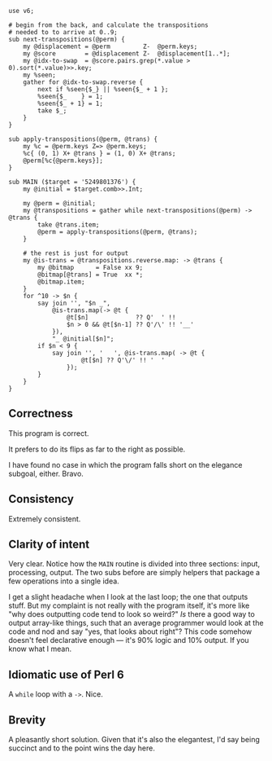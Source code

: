     use v6;

    # begin from the back, and calculate the transpositions
    # needed to to arrive at 0..9;
    sub next-transpositions(@perm) {
        my @displacement = @perm         Z-  @perm.keys;
        my @score        = @displacement Z-  @displacement[1..*];
        my @idx-to-swap  = @score.pairs.grep(*.value > 0).sort(*.value)>>.key;
        my %seen;
        gather for @idx-to-swap.reverse {
            next if %seen{$_} || %seen{$_ + 1 };
            %seen{$_    } = 1;
            %seen{$_ + 1} = 1;
            take $_;
        }
    }

    sub apply-transpositions(@perm, @trans) {
        my %c = @perm.keys Z=> @perm.keys;
        %c{ (0, 1) X+ @trans } = (1, 0) X+ @trans;
        @perm[%c{@perm.keys}];
    }

    sub MAIN ($target = '5249801376') {
        my @initial = $target.comb>>.Int;

        my @perm = @initial;
        my @transpositions = gather while next-transpositions(@perm) -> @trans {
            take @trans.item;
            @perm = apply-transpositions(@perm, @trans);
        }

        # the rest is just for output
        my @is-trans = @transpositions.reverse.map: -> @trans {
            my @bitmap      = False xx 9;
            @bitmap[@trans] = True  xx *;
            @bitmap.item;
        }
        for ^10 -> $n {
            say join '', "$n _",
                @is-trans.map(-> @t {
                    @t[$n]             ?? Q'  ' !!
                    $n > 0 && @t[$n-1] ?? Q'/\' !! '__'
                }),
                "_ @initial[$n]";
            if $n < 9 {
                say join '', '   ', @is-trans.map( -> @t {
                        @t[$n] ?? Q'\/' !! '  '
                    });
            }
        }
    }

## Correctness

This program is correct.

It prefers to do its flips as far to the right as possible.

I have found no case in which the program falls short on the elegance subgoal,
either. Bravo.

## Consistency

Extremely consistent.

## Clarity of intent

Very clear. Notice how the `MAIN` routine is divided into three sections:
input, processing, output. The two subs before are simply helpers that
package a few operations into a single idea.

I get a slight headache when I look at the last loop; the one that outputs
stuff. But my complaint is not really with the program itself, it's more
like "why does outputting code tend to look so weird?" *Is* there a good
way to output array-like things, such that an average programmer would look
at the code and nod and say "yes, that looks about right"? This code somehow
doesn't feel declarative enough &mdash; it's 90% logic and 10% output. If you
know what I mean.

## Idiomatic use of Perl 6

A `while` loop with a `->`. Nice.

## Brevity

A pleasantly short solution. Given that it's also the elegantest, I'd say being
succinct and to the point wins the day here.
